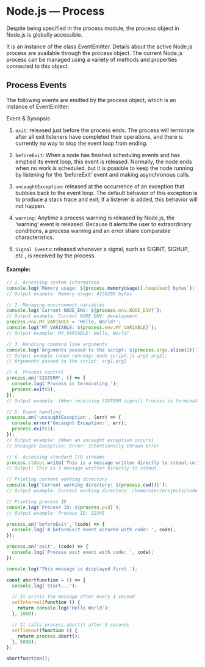 # Node.js — Process

Despite being specified in the process module, the process object in Node.js is globally accessible.

It is an instance of the class EventEmitter. Details about the active Node.js process are available through the process object.
The current Node.js process can be managed using a variety of methods and properties connected to this object.

## Process Events

The following events are emitted by the process object, which is an instance of EventEmitter:

Event & Synopsis

1. `exit`: released just before the process ends. The process will terminate after all exit listeners have completed their operations, and there is currently no way to stop the event loop from ending.

2. `beforeExit`: When a node has finished scheduling events and has emptied its event loop, this event is released. Normally, the node ends when no work is scheduled, but it is possible to keep the node running by listening for the ‘beforeExit’ event and making asynchronous calls.

3. `uncaughtException`: released at the occurrence of an exception that bubbles back to the event loop. The default behavior of this exception is to produce a stack trace and exit; if a listener is added, this behavior will not happen.

4. `warning`: Anytime a process warning is released by Node.js, the ‘warning’ event is released. Because it alerts the user to extraordinary conditions, a process warning and an error share comparable characteristics.

5. `Signal Events`: released whenever a signal, such as SIGINT, SIGHUP, etc., is received by the process.

#### Example:

```js
// 1. Accessing system information
console.log(`Memory usage: ${process.memoryUsage().heapUsed} bytes`);
// Output example: Memory usage: 4236288 bytes

// 2. Managing environment variables
console.log(`Current NODE_ENV: ${process.env.NODE_ENV}`);
// Output example: Current NODE_ENV: development
process.env.MY_VARIABLE = 'Hello, World!';
console.log(`MY_VARIABLE: ${process.env.MY_VARIABLE}`);
// Output example: MY_VARIABLE: Hello, World!

// 3. Handling command line arguments
console.log(`Arguments passed to the script: ${process.argv.slice(2)}`);
// Output example (when running: node script.js arg1 arg2):
// Arguments passed to the script: arg1,arg2

// 4. Process control
process.on('SIGTERM', () => {
  console.log('Process is terminating.');
  process.exit(0);
});
// Output example: (When receiving SIGTERM signal) Process is terminating.

// 5. Event handling
process.on('uncaughtException', (err) => {
  console.error('Uncaught Exception:', err);
  process.exit(1);
});
// Output example: (When an uncaught exception occurs)
// Uncaught Exception: Error: Intentionally thrown error

// 6. Accessing standard I/O streams
process.stdout.write('This is a message written directly to stdout.\n');
// Output: This is a message written directly to stdout.

// Printing current working directory
console.log(`Current working directory: ${process.cwd()}`);
// Output example: Current working directory: /home/user/projects/node-app

// Printing process ID
console.log(`Process ID: ${process.pid}`);
// Output example: Process ID: 12345

process.on('beforeExit', (code) => {
  console.log('A beforeExit event occured with code: ', code);
});

process.on('exit', (code) => {
  console.log('Process exit event with code: ', code);
});

console.log('This message is displayed first.');

const abortfunction = () => {
  console.log('Start...');

  // It prints the message after every 1 second
  setInterval(function () {
    return console.log('Hello World');
  }, 1000);

  // It calls process.abort() after 5 seconds
  setTimeout(function () {
    return process.abort();
  }, 5000);
};

abortfunction();
```
